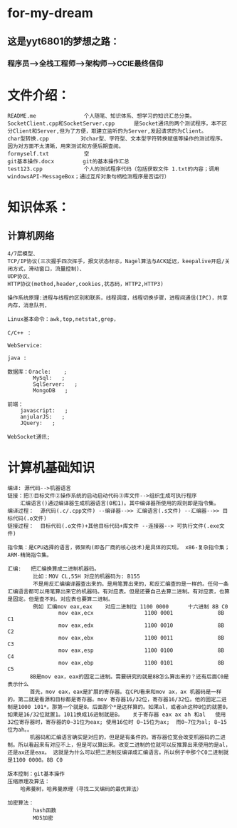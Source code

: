 # for-my-dream
## 这是yyt6801的梦想之路：
### 程序员-->全栈工程师-->架构师-->CCIE最终信仰

# 文件介绍：

	README.me               个人随笔、知识体系、想学习的知识汇总分类。  
	SocketClient.cpp和SocketServer.cpp      是Socket通讯的两个测试程序，本不区分Client和Server,但为了方便，取建立监听的为Server,发起请求的为Client。  
	char型转换.cpp          对char型、字符型、文本型字符转换赋值等操作的测试程序。 因为对方面不太清晰，用来测试和方便后期查阅。
	formyself.txt           空  
	git基本操作.docx         git的基本操作汇总  
	test123.cpp             个人的测试程序代码（包括获取文件 1.txt的内容；调用windowsAPI-MessageBox；通过互斥对象句柄检测程序是否运行）

# 知识体系：
## 计算机网络
    4/7层模型、
    TCP/IP协议(三次握手四次挥手，报文状态标志，Nagel算法与ACK延迟，keepalive开启/关闭方式，滑动窗口，流量控制)、
    UDP协议、
    HTTP协议(method,header,cookies,状态码，HTTP2,HTTP3)

    操作系统原理:进程与线程的区别和联系，线程调度，线程切换步骤，进程间通信(IPC)，共享内存，消息队列，

    Linux基本命令：awk,top,netstat,grep，

    C/C++ ：

    WebService:

    java :

    数据库：Oracle:    ;
            MySql:   ;
            SqlServer:   ;
            MongoDB   ;
    
    前端：
        javascript:   ;
        anjularJS:   ;
        JQuery:   ;

    WebSocket通讯;

# 计算机基础知识
    编译: 源代码-->机器语言
    链接：把①目标文件②操作系统的启动启动代码③库文件-->组织生成可执行程序
        汇编语言()通过编译器生成机器语言(0和1)。其中编译器所使用的规则即是指令集。
    编译过程：  源代码(.c/.cpp文件) --编译器-->> 汇编语言(.s文件) --汇编器-->> 目标代码(.o文件) 
    链接过程：  目标代码(.o文件)+其他目标代码+库文件 --连接器--> 可执行文件(.exe文件)

    指令集：是CPU选择的语言，微架构(即各厂商的核心技术)是具体的实现。 x86-复杂指令集；ARM-精简指令集。

    汇编:   把汇编换算成二进制机器码。
            比如：MOV CL,55H 对应的机器码为: B155
            不是用反汇编编译器查出来的。是用笔算出来的，和反汇编查的是一样的。任何一条汇编语言都可以用笔算出来它的机器码。有对应表。但是还要自己去算二进制。有对应表，也算是固定。但是查不到。对应表也要算二进制。
            例如 汇编mov eax,eax    对应二进制位 1100 0000      十六进制 8B C0
                    mov eax,ecx                1100 0001              8B C1
                    mov eax,edx                1100 0010              8B C2
                    mov eax,ebx                1100 0011              8B C3
                    mov eax,esp                1100 0100              8B C4
                    mov eax,ebp                1100 0101              8B C5
           8B是mov eax，eax的固定二进制。需要研究的就是8B怎么算出来的？还有后面C0是表示什么
           首先，mov eax，eax是扩展的寄存器。在CPU看来和mov ax，ax 机器码是一样的。第二就是看源和目标都是寄存器。mov 寄存器16/32位，寄存器16/32位。他的固定二进制是1000 101*。那第一个就是8。后面那个*是这样算的。如果al，或者ah这种8位的就置0，如果是16/32位就置1。1011换成16进制就是B。   关于寄存器 eax ax ah 和al   使用32位寄存器时，寄存器的0~31位为eax; 使用16位时 0~15位为ax;  而0~7位为al; 8~15位为ah。。
           机器码和汇编语言确实是对应的，但是是有条件的。寄存器位宽会改变机器码的二进制。所以看起来有对应不上，但是可以算出来。改变二进制的位就可以反推算出来使用的是al，还是ax还是eax。 这就是为什么可以把二进制反编译成汇编语言。所以例子中那个C0二进制就是1100 0000。8B C0
		   
	版本控制：git基本操作
    压缩原理及算法：
        哈弗曼树，哈弗曼原理（寻找二叉编码的最优算法）

    加密算法：
            hash函数
            MD5加密

